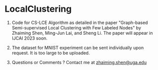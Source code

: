 # LocalClustering

1. Code for CS-LCE Algorithm as detailed in the paper "Graph-based Semi-supervised Local Clustering with Few Labeled Nodes" by Zhaiming Shen, Ming-Jun Lai, and Sheng Li. The paper will appear in IJCAI 2023 soon.

2. The dataset for MNIST experiment can be sent individually upon request. It is too large to be uploaded.

3. Questions or Comments ?  Contact me at zhaiming.shen@uga.edu
